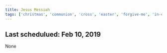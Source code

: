 ```yaml
---
title: Jesus Messiah
tags: ['christmas', 'communion', 'cross', 'easter', 'forgive-me', 'in-christ-alone', 'jesus', 'messiah', 'refreshing', 'sacrifice', 'service']
---
```


## Last schedulued: Feb 10, 2019          

None
